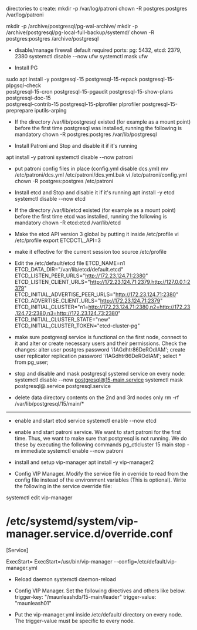 directories to create:
mkdir -p /var/log/patroni
chown -R postgres:postgres /var/log/patroni

mkdir -p /archive/postgresql/pg-wal-archive/
mkdir -p /archive/postgresql/pg-local-full-backup/systemd/
chown -R postgres:postgres /archive/postgresql






- disable/manage firewall
default required ports:
pg: 5432,
etcd: 2379, 2380
systemctl disable --now ufw
systemctl mask ufw

- Install PG

sudo apt install -y postgresql-15 postgresql-15-repack postgresql-15-plpgsql-check \
postgresql-15-cron postgresql-15-pgaudit postgresql-15-show-plans postgresql-doc-15 \
postgresql-contrib-15 postgresql-15-plprofiler plprofiler postgresql-15-preprepare iputils-arping

- If the directory /var/lib/postgresql existed (for example as a mount point) before the first time postgresql
 was installed, running the following is mandatory
chown -R postgres:postgres /var/lib/postgresql


- Install Patroni and Stop and disable it if it's running

apt install -y patroni
systemctl disable --now patroni

- put patroni config files in place (config.yml disable dcs.yml)
mv /etc/patroni/dcs.yml /etc/patroni/dcs.yml.bak
vi /etc/patroni/config.yml
chown -R postgres:postgres /etc/patroni


- Install etcd and Stop and disable it if it's running
apt install -y etcd
systemctl disable --now etcd

- If the directory /var/lib/etcd existed (for example as a mount point) before the first time etcd
 was installed, running the following is mandatory
chown -R etcd:etcd /var/lib/etcd



- Make the etcd API version 3 global by putting it inside /etc/profile
vi /etc/profile
export ETCDCTL_API=3

- make it effective for the current session too
source /etc/profile

- Edit the /etc/default/etcd file
ETCD_NAME=n1
ETCD_DATA_DIR="/var/lib/etcd/default.etcd"
ETCD_LISTEN_PEER_URLS="http://172.23.124.71:2380"
ETCD_LISTEN_CLIENT_URLS="http://172.23.124.71:2379,http://127.0.0.1:2379"
ETCD_INITIAL_ADVERTISE_PEER_URLS="http://172.23.124.71:2380"
ETCD_ADVERTISE_CLIENT_URLS="http://172.23.124.71:2379"
ETCD_INITIAL_CLUSTER="n1=http://172.23.124.71:2380,n2=http://172.23.124.72:2380,n3=http://172.23.124.73:2380"
ETCD_INITIAL_CLUSTER_STATE="new"
ETCD_INITIAL_CLUSTER_TOKEN="etcd-cluster-pg"


- make sure postgresql service is functional on the first node, connect to it and alter or
 create necessary users and their permissions. Check the changes:
alter user postgres password 'i1AGdhtr86DeROdIAM';
create user replicator replication password 'i1AGdhtr86DeROdIAM';
select * from pg_user;

- stop and disable and mask postgresql systemd service on every node:
systemctl disable --now postgresql@15-main.service
systemctl mask postgresql@.service postgresql.service


- delete data directory contents on the 2nd and 3rd nodes only
rm -rf /var/lib/postgresql/15/main/*
---------------

- enable and start etcd service
systemctl enable --now etcd

- enable and start patroni service. We want to start patroni for the first time. Thus, we want
 to make sure that postgresql is not running. We do these by executing the following commands
pg_ctlcluster 15 main stop -m immediate
systemctl enable --now patroni

- install and setup vip-manager
apt install -y vip-manager2



- Config VIP Manager. Modify the service file in override to read from the config file instead of the environment
variables (This is optional). Write the following in the service override file:

systemctl edit vip-manager

# /etc/systemd/system/vip-manager.service.d/override.conf
[Service]

ExecStart=
ExecStart=/usr/bin/vip-manager --config=/etc/default/vip-manager.yml

- Reload daemon
systemctl daemon-reload


- Config VIP Manager. Set the following directives and others like below. 
trigger-key: "/maunleashdb/15-main/leader"
trigger-value: "maunleash01"

- Put the vip-manager.yml inside /etc/default/ directory on every node. The trigger-value must be specific to every node.
